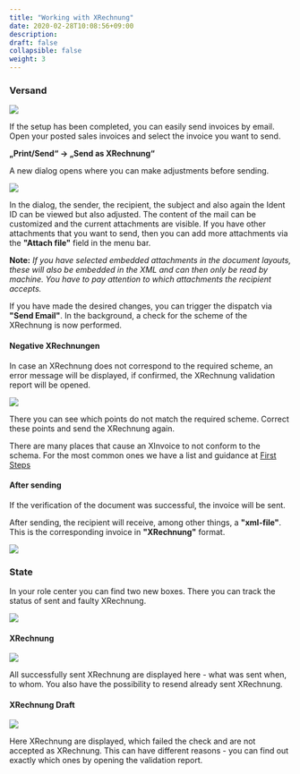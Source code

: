 ```yaml
---
title: "Working with XRechnung"
date: 2020-02-28T10:08:56+09:00
description: 
draft: false
collapsible: false
weight: 3
---
```

### Versand

![](images/XRechnung/XRechnungScreenshot3.PNG)

If the setup has been completed, you can easily send invoices by email. Open your posted sales invoices and select the invoice you want to send.
 
**„Print/Send“ -> „Send as XRechnung“**

A new dialog opens where you can make adjustments before sending.

![](images/XRechnung/XRechnungScreenshot4.PNG)

In the dialog, the sender, the recipient, the subject and also again the Ident ID can be viewed but also adjusted.
The content of the mail can be customized and the current attachments are visible.
If you have other attachments that you want to send, then you can add more attachments via the **"Attach file"** field in the menu bar.

**Note:** _If you have selected embedded attachments in the document layouts, these will also be embedded in the XML and can then only be read by machine. You have to pay attention to which attachments the recipient accepts._

If you have made the desired changes, you can trigger the dispatch via **"Send Email"**. In the background, a check for the scheme of the XRechnung is now performed.

#### Negative XRechnungen

In case an XRechnung does not correspond to the required scheme, an error message will be displayed, if confirmed, the XRechnung validation report will be opened.

![](images/XRechnung/xrechnungbericht.png)

There you can see which points do not match the required scheme. Correct these points and send the XRechnung again.

There are many places that cause an XInvoice to not conform to the schema. For the most common ones we have a list and guidance at [First Steps](en-us/documentation/connector-on-appsource/xrechnung/first-steps)

#### After sending

If the verification of the document was successful, the invoice will be sent.

After sending, the recipient will receive, among other things, a **"xml-file"**. 
This is the corresponding invoice in **"XRechnung"** format.

![](images/XRechnung/XRechnungScreenshot5.PNG)

### State
In your role center you can find two new boxes. There you can track the status of sent and faulty XRechnung.

![](images/XRechnung/xrechnungstatus.png)

#### XRechnung

![](images/XRechnung/xrechnunguebersicht.png)

All successfully sent XRechnung are displayed here - what was sent when, to whom.
You also have the possibility to resend already sent XRechnung.

#### XRechnung Draft

![](images/XRechnung/xrechnungentwuerfe.png)

Here XRechnung are displayed, which failed the check and are not accepted as XRechnung. This can have different reasons - you can find out exactly which ones by opening the validation report. 
